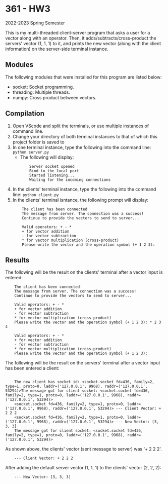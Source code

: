 # 361 - HW3

2022-2023 Spring Semester

This is my multi-threaded client-server program that asks a user for a vector along with an operator. Then, it adds/subtracts/cross-product the servers' vector (1, 1, 1) to it, and prints the new vector (along with the client information) on the server-side terminal instance. 

## Modules
The following modules that were installed for this program are listed below: 
- socket: Socket programming. 
- threading: Multiple threads. 
- numpy: Cross product between vectors. 

## Compilation
1. Open VScode and split the terminals, or use multiple instances of command line. 
2. Change your directory of both terminal instances to that of which this project folder is saved to
3. In one terminal instance, type the following into the command line: 
    ```python server.py```
    - The following will display: 
        ```
            Server socket opened
            Bind to the local port
            Started listening...
            Waiting for the incoming connections
        ```
4. In the clients' terminal instance, type the following into the command line:
    ```python client.py```
5. In the clients' terminal isntance, the following prompt will display:
    ```
        The client has been connected
        The message from server. The connection was a success!     
        Continue to provide the vectors to send to server...       
        
        Valid operators: + - *
        + for vector addition
        - for vector subtraction
        * for vector multiplication (cross-product)
        Please write the vector and the operation symbol (+ 1 2 3):
    ```

## Results

The following will be the result on the clients' terminal after a vector input is entered: 
```
    The client has been connected
    The message from server. The connection was a success!     
    Continue to provide the vectors to send to server...       

    Valid operators: + - *
    + for vector addition
    - for vector subtraction
    * for vector multiplication (cross-product)
    Please write the vector and the operation symbol (+ 1 2 3): * 2 3 4

    Valid operators: + - *
    + for vector addition
    - for vector subtraction
    * for vector multiplication (cross-product)
    Please write the vector and the operation symbol (+ 1 2 3):
```

The following will be the result on the servers' terminal after a vector input has been entered a client: 
```

    The new client has socket id: <socket.socket fd=436, family=2, type=1, proto=0, laddr=('127.0.0.1', 9968), raddr=('127.0.0.1', 53294)>The message got for client socket: <socket.socket fd=436, family=2, type=1, proto=0, laddr=('127.0.0.1', 9968), raddr=('127.0.0.1', 53294)>
    <socket.socket fd=436, family=2, type=1, proto=0, laddr=('127.0.0.1', 9968), raddr=('127.0.0.1', 53294)> --- Client Vector: + 2 2 2   
    <socket.socket fd=436, family=2, type=1, proto=0, laddr=('127.0.0.1', 9968), raddr=('127.0.0.1', 53294)> --- New Vector: [3, 3, 3]    
    The message got for client socket: <socket.socket fd=436, family=2, type=1, proto=0, laddr=('127.0.0.1', 9968), raddr=('127.0.0.1', 53294)>
```

As shown above, the clients' vector (sent message to server) was '+ 2 2 2'. 
```
    --- Client Vector: + 2 2 2
```

After adding the default server vector (1, 1, 1) to the clients' vector (2, 2, 2): 
```
    --- New Vector: [3, 3, 3]
```